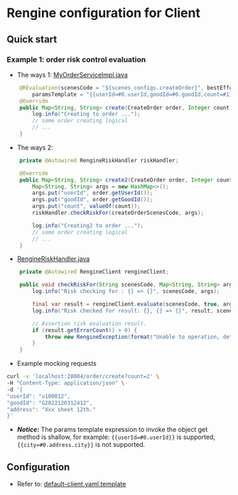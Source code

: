 # Rengine configuration for Client

## Quick start

### Example 1: order risk control evaluation

- The ways 1: [MyOrderServiceImpl.java](../../example/example-client-springboot/src/main/java/com/wl4g/rengine/example/client/service/impl/MyOrderServiceImpl.java)

```java
    @REvaluation(scenesCode = "${scenes_configs.createOrder}", bestEffort = true,
        paramsTemplate = "{{userId=#0.userId,goodId=#0.goodId,count=#1}}", failback = MyFailback.class)
    @Override
    public Map<String, String> create(CreateOrder order, Integer count) {
        log.info("Creating to order ...");
        // some order creating logical
        // ...
    }
```

- The ways 2:

```java
    private @Autowired RengineRiskHandler riskHandler;

    @Override
    public Map<String, String> create2(CreateOrder order, Integer count) {
        Map<String, String> args = new HashMap<>();
        args.put("userId", order.getUserId());
        args.put("goodId", order.getGoodId());
        args.put("count", valueOf(count));
        riskHandler.checkRiskFor(createOrderScenesCode, args);

        log.info("Creating2 to order ...");
        // some order creating logical
        // ...
    }
```

- [RengineRiskHandler.java](../../example/example-client-springboot/src/main/java/com/wl4g/rengine/example/client/risk/RengineRiskHandler.java)

```java
    private @Autowired RengineClient rengineClient;

    public void checkRiskFor(String scenesCode, Map<String, String> args) {
        log.info("Risk checking for : {} => {}", scenesCode, args);

        final var result = rengineClient.evaluate(scenesCode, true, args);
        log.info("Risk checked for result: {}, {} => {}", result, scenesCode, args);

        // Assertion risk evaluation result.
        if (result.getErrorCount() > 0) {
            throw new RengineException(format("Unable to operation, detected risk in your environment."));
        }
    }
```

- Example mocking requests

```bash
curl -v 'localhost:28004/order/create?count=2' \
-H "Content-Type: application/json" \
-d '{
"userId": "u100012",
"goodId": "G2022120312412",
"address": "Xxx sheet 12th."
}'
```

- ***Notice:*** The params template expression to invoke the object get method is shallow, for example: `{{userId=#0.userId}}` is supported, `{{city=#0.address.city}}` is not supported.

## Configuration

- Refer to: [default-client.yaml.template](../../client/client-java/client-spring-boot-starter/src/main/resources/default-client.yaml.template)
